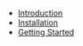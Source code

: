 * [Introduction](#introduction)
* [Installation](#installation)
* [Getting Started](#getting-started)